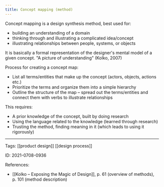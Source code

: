 ```yaml
---
title: Concept mapping (method)
---
```


Concept mapping is a design synthesis method, best used for:
- building an understanding of a domain
- thinking through and illustrating a complicated idea/concept
- illustrating relationships between people, systems, or objects

It is basically a formal representation of the designer's mental model of a given concept. "A picture of understanding" (Kolko, 2007)

Process for creating a concept map:
- List all terms/entities that make up the concept (actors, objects, actions etc.)
- Prioritize the terms and organize them into a simple hierarchy
- Outline the structure of the map – spread out the terms/entities and connect them with verbs to illustrate relationships

This requires:
- A prior knowledge of the concept, built by doing research
- Using the language related to the knowledge (learned through research)
- Trusting the method, finding meaning in it (which leads to using it rigorously)

---

Tags: [[product design]] [[design process]] 

ID: 2021-0708-0936

References:
- [[Kolko – Exposing the Magic of Design]], p. 61 (overview of methods), p. 101 (method description)
